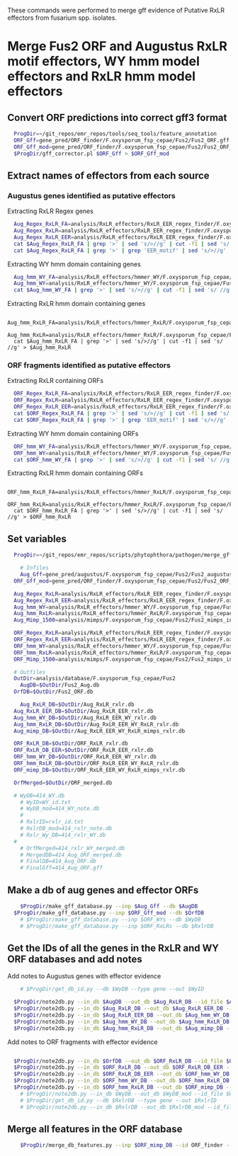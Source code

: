 

These commands were performed to merge gff evidence of Putative RxLR effectors
from fusarium spp. isolates.

# Merge Fus2 ORF and Augustus RxLR motif effectors, WY hmm model effectors and RxLR hmm model effectors

## Convert ORF predictions into correct gff3 format

```bash
  ProgDir=~/git_repos/emr_repos/tools/seq_tools/feature_annotation
  ORF_Gff=gene_pred/ORF_finder/F.oxysporum_fsp_cepae/Fus2/Fus2_ORF.gff
  ORF_Gff_mod=gene_pred/ORF_finder/F.oxysporum_fsp_cepae/Fus2/Fus2_ORF_mod.gff
  $ProgDir/gff_corrector.pl $ORF_Gff > $ORF_Gff_mod
```

## Extract names of effectors from each source

### Augustus genes identified as putative effectors

Extracting RxLR Regex genes

```bash
  Aug_Regex_RxLR_FA=analysis/RxLR_effectors/RxLR_EER_regex_finder/F.oxysporum_fsp_cepae/Fus2/Fus2_Aug_RxLR_EER_regex.fa
  Aug_Regex_RxLR=analysis/RxLR_effectors/RxLR_EER_regex_finder/F.oxysporum_fsp_cepae/Fus2/Fus2_Aug_RxLR_regex_names.txt
  Aug_Regex_RxLR_EER=analysis/RxLR_effectors/RxLR_EER_regex_finder/F.oxysporum_fsp_cepae/Fus2/Fus2_Aug_RxLR_EER_regex_names.txt
  cat $Aug_Regex_RxLR_FA | grep '>' | sed 's/>//g' | cut -f1 | sed 's/ //g' > $Aug_Regex_RxLR
  cat $Aug_Regex_RxLR_FA | grep '>' | grep 'EER_motif' | sed 's/>//g' | cut -f1 | sed 's/ //g' > $Aug_Regex_RxLR_EER
```

Extracting WY hmm domain containing genes

```bash
  Aug_hmm_WY_FA=analysis/RxLR_effectors/hmmer_WY/F.oxysporum_fsp_cepae/Fus2/Fus2_Aug_WY_hmmer.fa
  Aug_hmm_WY=analysis/RxLR_effectors/hmmer_WY/F.oxysporum_fsp_cepae/Fus2/Fus2_Aug_WY_hmmer_names.txt
  cat $Aug_hmm_WY_FA | grep '>' | sed 's/>//g' | cut -f1 | sed 's/ //g' > $Aug_hmm_WY
```

Extracting RxLR hmm domain containing genes

```
  Aug_hmm_RxLR_FA=analysis/RxLR_effectors/hmmer_RxLR/F.oxysporum_fsp_cepae/Fus2/Fus2__Aug_RxLR_hmmer.fa
  Aug_hmm_RxLR=analysis/RxLR_effectors/hmmer_RxLR/F.oxysporum_fsp_cepae/Fus2/Fus2_Aug_RxLR_hmmer_names.txt
  cat $Aug_hmm_RxLR_FA | grep '>' | sed 's/>//g' | cut -f1 | sed 's/ //g' > $Aug_hmm_RxLR
```

### ORF fragments identified as putative effectors

Extracting RxLR containing ORFs

```bash
  ORF_Regex_RxLR_FA=analysis/RxLR_effectors/RxLR_EER_regex_finder/F.oxysporum_fsp_cepae/Fus2/Fus2_ORF_RxLR_EER_regex.fa
  ORF_Regex_RxLR=analysis/RxLR_effectors/RxLR_EER_regex_finder/F.oxysporum_fsp_cepae/Fus2/Fus2_ORF_RxLR_regex_names.txt
  ORF_Regex_RxLR_EER=analysis/RxLR_effectors/RxLR_EER_regex_finder/F.oxysporum_fsp_cepae/Fus2/Fus2_ORF_RxLR_EER_regex_names.txt
  cat $ORF_Regex_RxLR_FA | grep '>' | sed 's/>//g' | cut -f1 | sed 's/ //g' > $ORF_Regex_RxLR
  cat $ORF_Regex_RxLR_FA | grep '>' | grep 'EER_motif' | sed 's/>//g' | cut -f1 | sed 's/ //g' > $ORF_Regex_RxLR_EER
```

Extracting WY hmm domain containing ORFs

```bash
  ORF_hmm_WY_FA=analysis/RxLR_effectors/hmmer_WY/F.oxysporum_fsp_cepae/Fus2/Fus2_ORF_WY_hmmer.fa
  ORF_hmm_WY=analysis/RxLR_effectors/hmmer_WY/F.oxysporum_fsp_cepae/Fus2/Fus2_ORF_WY_hmmer_names.txt
  cat $ORF_hmm_WY_FA | grep '>' | sed 's/>//g' | cut -f1 | sed 's/ //g' > $ORF_hmm_WY
```

Extracting RxLR hmm domain containing ORFs

```
  ORF_hmm_RxLR_FA=analysis/RxLR_effectors/hmmer_RxLR/F.oxysporum_fsp_cepae/Fus2/Fus2_ORF_RxLR_hmmer.fa
  ORF_hmm_RxLR=analysis/RxLR_effectors/hmmer_RxLR/F.oxysporum_fsp_cepae/Fus2/Fus2_ORF_RxLR_hmmer_names.txt
  cat $ORF_hmm_RxLR_FA | grep '>' | sed 's/>//g' | cut -f1 | sed 's/ //g' > $ORF_hmm_RxLR
```



## Set variables
```bash
  ProgDir=~/git_repos/emr_repos/scripts/phytophthora/pathogen/merge_gff

	# Infiles
	Aug_Gff=gene_pred/augustus/F.oxysporum_fsp_cepae/Fus2/Fus2_augustus_preds.gtf
  ORF_Gff_mod=gene_pred/ORF_finder/F.oxysporum_fsp_cepae/Fus2/Fus2_ORF_mod.gff

  Aug_Regex_RxLR=analysis/RxLR_effectors/RxLR_EER_regex_finder/F.oxysporum_fsp_cepae/Fus2/Fus2_Aug_RxLR_regex_names.txt
  Aug_Regex_RxLR_EER=analysis/RxLR_effectors/RxLR_EER_regex_finder/F.oxysporum_fsp_cepae/Fus2/Fus2_Aug_RxLR_EER_regex_names.txt
  Aug_hmm_WY=analysis/RxLR_effectors/hmmer_WY/F.oxysporum_fsp_cepae/Fus2/Fus2_Aug_WY_hmmer_names.txt
  Aug_hmm_RxLR=analysis/RxLR_effectors/hmmer_RxLR/F.oxysporum_fsp_cepae/Fus2/Fus2__Aug_RxLR_hmmer.fa
  Aug_Mimp_1500=analysis/mimps/F.oxysporum_fsp_cepae/Fus2/Fus2_mimps_intersected_Aug_genes_names.txt

  ORF_Regex_RxLR=analysis/RxLR_effectors/RxLR_EER_regex_finder/F.oxysporum_fsp_cepae/Fus2/Fus2_ORF_RxLR_regex_names.txt
  ORF_Regex_RxLR_EER=analysis/RxLR_effectors/RxLR_EER_regex_finder/F.oxysporum_fsp_cepae/Fus2/Fus2_ORF_RxLR_EER_regex_names.txt
  ORF_hmm_WY=analysis/RxLR_effectors/hmmer_WY/F.oxysporum_fsp_cepae/Fus2/Fus2_ORF_WY_hmmer_names.txt
  ORF_hmm_RxLR=analysis/RxLR_effectors/hmmer_RxLR/F.oxysporum_fsp_cepae/Fus2/Fus2_ORF_RxLR_hmmer_names.txt
  ORF_Mimp_1500=analysis/mimps/F.oxysporum_fsp_cepae/Fus2/Fus2_mimps_intersected_ORF_genes_names.txt

  # Outfiles
  OutDir=analysis/database/F.oxysporum_fsp_cepae/Fus2
	AugDB=$OutDir/Fus2_Aug.db
  OrfDB=$OutDir/Fus2_ORF.db

	Aug_RxLR_DB=$OutDir/Aug_RxLR_rxlr.db
  Aug_RxLR_EER_DB=$OutDir/Aug_RxLR_EER_rxlr.db
  Aug_hmm_WY_DB=$OutDir/Aug_RxLR_EER_WY_rxlr.db
  Aug_hmm_RxLR_DB=$OutDir/Aug_RxLR_EER_WY_RxLR_rxlr.db
  Aug_mimp_DB=$OutDir/Aug_RxLR_EER_WY_RxLR_mimps_rxlr.db

  ORF_RxLR_DB=$OutDir/ORF_RxLR_rxlr.db
  ORF_RxLR_DB_EER=$OutDir/ORF_RxLR_EER_rxlr.db
  ORF_hmm_WY_DB=$OutDir/ORF_RxLR_EER_WY_rxlr.db
  ORF_hmm_RxLR_DB=$OutDir/ORF_RxLR_EER_WY_RxLR_rxlr.db
  ORF_mimp_DB=$OutDir/ORF_RxLR_EER_WY_RxLR_mimps_rxlr.db

  OrfMerged=$OutDir/ORF_merged.db

  # WyDB=414_WY.db
	# WyID=WY_id.txt
	# WyDB_mod=414_WY_note.db
	#
	# RxlrID=rxlr_id.txt
	# RxlrDB_mod=414_rxlr_note.db
	# Rxlr_Wy_DB=414_rxlr_WY.db
  #
	# OrfMerged=414_rxlr_WY_merged.db
	# MergedDB=414_Aug_ORF_merged.db
	# FinalDB=414_Aug_ORF.db
	# FinalGff=414_Aug_ORF.gff
```

## Make a db of aug genes and effector ORFs
```bash
	$ProgDir/make_gff_database.py --inp $Aug_Gff --db $AugDB
  $ProgDir/make_gff_database.py --inp $ORF_Gff_mod --db $OrfDB
	# $ProgDir/make_gff_database.py --inp $ORF_WYs --db $WyDB
	# $ProgDir/make_gff_database.py --inp $ORF_RxLRs --db $RxlrDB
```



## Get the IDs of all the genes in the RxLR and WY ORF databases and add notes

Add notes to Augustus genes with effector evidence

```bash
	# $ProgDir/get_db_id.py --db $WyDB --type gene --out $WyID

  $ProgDir/note2db.py --in_db $AugDB --out_db $Aug_RxLR_DB --id_file $Aug_Regex_RxLR --str Aug_RxLR_motif --attribute ID
  $ProgDir/note2db.py --in_db $Aug_RxLR_DB --out_db $Aug_RxLR_EER_DB --id_file $Aug_Regex_RxLR_EER --str Aug_RxLR_EER_motif --attribute ID
  $ProgDir/note2db.py --in_db $Aug_RxLR_EER_DB --out_db $Aug_hmm_WY_DB --id_file $Aug_hmm_WY --str Aug_WY_hmm --attribute ID
  $ProgDir/note2db.py --in_db $Aug_hmm_WY_DB --out_db $Aug_hmm_RxLR_DB --id_file $Aug_hmm_RxLR --str Aug_WY_hmm --attribute ID
  $ProgDir/note2db.py --in_db $Aug_hmm_RxLR_DB --out_db $Aug_mimp_DB --id_file $Aug_Mimp_1500 --str Aug_mimp_intersect --attribute ID
```

Add notes to ORF fragments with effector evidence

```bash

  $ProgDir/note2db.py --in_db $OrfDB --out_db $ORF_RxLR_DB --id_file $ORF_Regex_RxLR --str ORF_RxLR_motif --attribute Name
  $ProgDir/note2db.py --in_db $ORF_RxLR_DB --out_db $ORF_RxLR_DB_EER --id_file $ORF_Regex_RxLR_EER --str ORF_RxLR_EER_motif --attribute Name
  $ProgDir/note2db.py --in_db $ORF_RxLR_DB_EER --out_db $ORF_hmm_WY_DB --id_file $ORF_hmm_WY --str ORF_WY_hmm --attribute Name
  $ProgDir/note2db.py --in_db $ORF_hmm_WY_DB --out_db $ORF_hmm_RxLR_DB --id_file $ORF_hmm_RxLR --str ORF_WY_hmm --attribute Name
  $ProgDir/note2db.py --in_db $ORF_hmm_RxLR_DB --out_db $ORF_mimp_DB --id_file $ORF_Mimp_1500 --str ORF_mimp_intersect --attribute ID
	# $ProgDir/note2db.py --in_db $WyDB --out_db $WyDB_mod --id_file $WyID --str ORF_WY_hmm --attribute ID
	# $ProgDir/get_db_id.py --db $RxlrDB --type gene --out $RxlrID
	# $ProgDir/note2db.py --in_db $RxlrDB --out_db $RxlrDB_mod --id_file $RxlrID --str ORF_RxLR_atg --attribute ID
```

## Merge all features in the ORF database
```bash
	$ProgDir/merge_db_features.py --inp $ORF_mimp_DB --id ORF_finder --source ORF_finder --out $OrfMerged
```





<!--

## Merge the RxLR effector and WY effector databases together
```bash
	$ProgDir/merge_db.py --inp $WyDB_mod $RxlrDB_mod --db $Rxlr_Wy_DB
```

## Merge the effector ORF database and the augustus database together
```bash
	$ProgDir/merge_db.py --inp $AugDB $OrfMerged --db $MergedDB
```

## Identify all effector ORFs contained within Augustus genes
```bash
	$ProgDir/contained_features.py --inp $MergedDB --out_db $FinalDB --A AUGUSTUS --B RF_RxLR --out_gff $FinalGff
```
The total number of Augustus genes are:	16889
The total number of atg genes are:	1146
Of these, this many were merged:	875
Into this many features:	435
And this many remain unmerged:	17160
The final dataset contains the following number of features:	17595

## Finally, add notes to the db from effectors predicted from augustus genes

```bash
	RxLR_aug=analysis/sigP_rxlr/P.cactorum/414/414_aug_RxLR_finder_names.txt
	WY_aug=analysis/hmmer/WY/P.cactorum/414/414_aug_WY_hmmer_names.txt
	FinalDB_mod1=414_Aug_ORF_mod1.db
	FinalDB_mod2=414_Aug_ORF_full_rxlr.db

	$ProgDir/note2db.py --in_db $FinalDB --out_db $FinalDB_mod1 --id_file $RxLR_aug --str Aug_RxLR --attribute ID
	$ProgDir/note2db.py --in_db $FinalDB_mod1 --out_db $FinalDB_mod2 --id_file $WY_aug --str Aug_WY_hmm --attribute ID

	$ProgDir/extract_by_note.py --db $FinalDB_mod2 --str Aug_RxLR Aug_WY_hmm ORF_WY_hmm ORF_RxLR_atg --out 414_effectors.gff --type gene transcript
```
 -->
